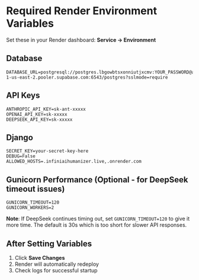 # Required Render Environment Variables

Set these in your Render dashboard: **Service → Environment**

## Database
```
DATABASE_URL=postgresql://postgres.lbgowbtsxonniutjxcmv:YOUR_PASSWORD@aws-1-us-east-2.pooler.supabase.com:6543/postgres?sslmode=require
```

## API Keys
```
ANTHROPIC_API_KEY=sk-ant-xxxxx
OPENAI_API_KEY=sk-xxxxx
DEEPSEEK_API_KEY=sk-xxxxx
```

## Django
```
SECRET_KEY=your-secret-key-here
DEBUG=False
ALLOWED_HOSTS=.infiniaihumanizer.live,.onrender.com
```

## Gunicorn Performance (Optional - for DeepSeek timeout issues)
```
GUNICORN_TIMEOUT=120
GUNICORN_WORKERS=2
```

**Note**: If DeepSeek continues timing out, set `GUNICORN_TIMEOUT=120` to give it more time. The default is 30s which is too short for slower API responses.

## After Setting Variables
1. Click **Save Changes**
2. Render will automatically redeploy
3. Check logs for successful startup
